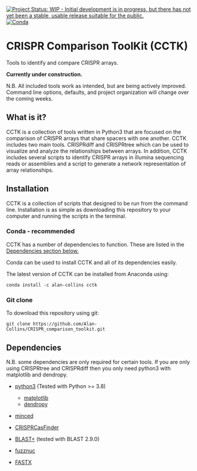 [![Project Status: WIP - Initial development is in progress, but there has not yet been a stable, usable release suitable for the public.](https://www.repostatus.org/badges/latest/wip.svg)](http://www.repostatus.org/#wip)
[![Conda](https://anaconda.org/alan-collins/cctk/badges/installer/conda.svg)](https://anaconda.org/Alan-Collins/cctk)

# CRISPR Comparison ToolKit (CCTK)

Tools to identify and compare CRISPR arrays.

**Currently under construction.** 

N.B. All included tools work as intended, but are being actively improved. Command line options, defaults, and project organization will change over the coming weeks. 

## What is it?

CCTK is a collection of tools written in Python3 that are focused on the comparison of CRISPR arrays that share spacers with one another. CCTK includes two main tools. CRISPRdiff and CRISPRtree which can be used to visualize and analyze the relationships between arrays. In addition, CCTK includes several scripts to identify CRISPR arrays in illumina sequencing reads or assemblies and a script to generate a network representation of array relationships.

## Installation

CCTK is a collection of scripts that designed to be run from the command line. Installation is as simple as downloading this repository to your computer and running the scripts in the terminal.

### Conda - recommended

CCTK has a number of dependencies to function. These are listed in the [Dependencies section below.](#dependencies)

Conda can be used to install CCTK and all of its dependencies easily.

The latest version of CCTK can be installed from Anaconda using:

`conda install -c alan-collins cctk`

### Git clone

To download this repository using git:

`git clone https://github.com/Alan-Collins/CRISPR_comparison_toolkit.git`

## Dependencies

N.B. some dependencies are only required for certain tools. If you are only using CRISPRtree and CRISPRdiff then you only need python3 with matplotlib and dendropy.

- [python3](https://www.python.org/downloads/) (Tested with Python >= 3.8)
  - [matplotlib](https://matplotlib.org/3.1.1/users/installing.html)
  - [dendropy](https://dendropy.org/downloading.html)

- [minced](https://github.com/ctSkennerton/minced)
- [CRISPRCasFinder](https://crisprcas.i2bc.paris-saclay.fr/Home/Download)
- [BLAST+](https://ftp.ncbi.nlm.nih.gov/blast/executables/blast+/LATEST/) (tested with BLAST 2.9.0)
- [fuzznuc](http://emboss.sourceforge.net/apps/cvs/emboss/apps/fuzznuc.html)
- [FASTX](http://hannonlab.cshl.edu/fastx_toolkit/download.html)



